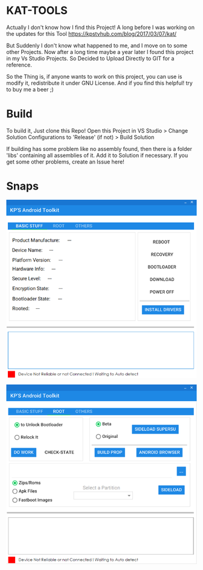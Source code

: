 # KAT-TOOLS
Actually I don't know how I find this Project! A long before I was working on the updates for this Tool https://kpstvhub.com/blog/2017/03/07/kat/

But Suddenly I don't know what happened to me, and I move on to some other Projects. Now after a long time maybe a year later I found this project in my Vs Studio Projects. So Decided to Upload Directly to GIT for a reference.

So the Thing is, if anyone wants to work on this project, you can use is modify it, redistribute it under GNU License. And if you find this helpful! try to buy me a beer ;)

# Build
To build it, Just clone this Repo! Open this Project in VS Studio > Change Solution Configurations to 'Release' (if not) > Build Solution

If building has some problem like no assembly found, then there is a folder 'libs' containing all assemblies of it. Add it to Solution if necessary. If you get some other problems, create an Issue here!

# Snaps
![Alt text](https://github.com/KaustubhPatange/KAT-TOOLS/blob/master/snaps/1.png "1")


![Alt text](https://github.com/KaustubhPatange/KAT-TOOLS/blob/master/snaps/2.png "1")
